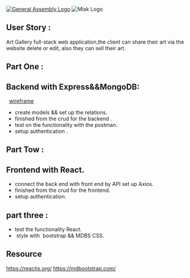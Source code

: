 [![General Assembly Logo](https://camo.githubusercontent.com/1a91b05b8f4d44b5bbfb83abac2b0996d8e26c92/687474703a2f2f692e696d6775722e636f6d2f6b6538555354712e706e67)](https://generalassemb.ly/education/web-development-immersive)
![Misk Logo](https://i.ibb.co/KmXhJbm/Webp-net-resizeimage-1.png)

## User Story :
Art Gallery full-stack web application,the client can share their art via the website delete or edit, also they can sell their art.

 ## Part One :

## Backend with Express&&MongoDB:
 
 [wireframe](wireframe.png)
 - create models && set up the relations. 
 - finished from the crud for the backend .  
 - test on the functionality with the postman.   
 - setup authentication .
 
 ## Part Tow :
 
 ## Frontend with React. 
  - connect the back end with front end by API set up Axios. 
  - finished from the crud for the frontend.   
  - setup authentication.
  ## part three :
  - test the functionality React.
  -  style with  bootstrap && MDBS CSS.



## Resource
  https://reactjs.org/
  https://mdbootstrap.com/




 









